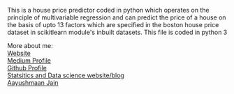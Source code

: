 This is a house price predictor coded in python which operates on the principle of multivariable regression and can predict the price of a house on the basis of upto 13 factors which are specified in the boston house price dataset in scikitlearn module's inbuilt datasets. This file is coded in python 3

More about me:<br>
[Website](https://aayush1036.github.io/profile_website/)<br>
[Medium Profile](https://aayushmaan1306.medium.com/)<br>
[Github Profile](https://github.com/aayush1036)<br>
[Statsitics and Data science website/blog](https://aayush1036.github.io/statistics/)<br>
[Aayushmaan Jain](mailto:jain_aayushmaan2001@hotmail.com)<br>